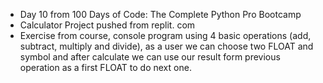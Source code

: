 * Day 10 from 100 Days of Code: The Complete Python Pro Bootcamp
* Calculator Project pushed from replit. com
* Exercise from course, console program using 4 basic operations (add, subtract, multiply and divide), as a user we can choose two FLOAT and symbol and after calculate we can use our result form previous operation as a first FLOAT to do next one.
